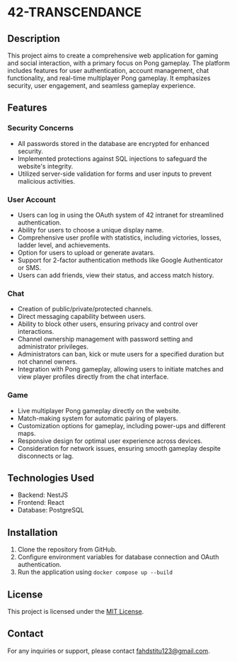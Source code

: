 # 42-TRANSCENDANCE

## Description

This project aims to create a comprehensive web application for gaming and social interaction, with a primary focus on Pong gameplay. The platform includes features for user authentication, account management, chat functionality, and real-time multiplayer Pong gameplay. It emphasizes security, user engagement, and seamless gameplay experience.

## Features

### Security Concerns
- All passwords stored in the database are encrypted for enhanced security.
- Implemented protections against SQL injections to safeguard the website's integrity.
- Utilized server-side validation for forms and user inputs to prevent malicious activities.

### User Account
- Users can log in using the OAuth system of 42 intranet for streamlined authentication.
- Ability for users to choose a unique display name.
- Comprehensive user profile with statistics, including victories, losses, ladder level, and achievements.
- Option for users to upload or generate avatars.
- Support for 2-factor authentication methods like Google Authenticator or SMS.
- Users can add friends, view their status, and access match history.

### Chat
- Creation of public/private/protected channels.
- Direct messaging capability between users.
- Ability to block other users, ensuring privacy and control over interactions.
- Channel ownership management with password setting and administrator privileges.
- Administrators can ban, kick or mute users for a specified duration but not channel owners.
- Integration with Pong gameplay, allowing users to initiate matches and view player profiles directly from the chat interface.

### Game
- Live multiplayer Pong gameplay directly on the website.
- Match-making system for automatic pairing of players.
- Customization options for gameplay, including power-ups and different maps.
- Responsive design for optimal user experience across devices.
- Consideration for network issues, ensuring smooth gameplay despite disconnects or lag.

## Technologies Used

- Backend: NestJS
- Frontend: React
- Database: PostgreSQL

## Installation

1. Clone the repository from GitHub.
3. Configure environment variables for database connection and OAuth authentication.
4. Run the application using `docker compose up --build`

## License

This project is licensed under the [MIT License](LICENSE).

## Contact

For any inquiries or support, please contact [fahdstitu123@gmail.com](fahdstitu123@gmail.com).
